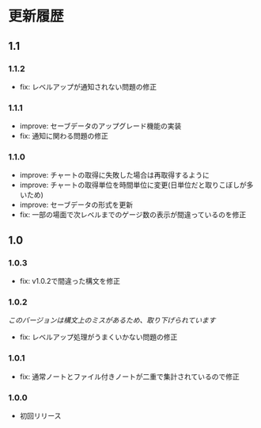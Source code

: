 # 更新履歴

## 1.1

### 1.1.2

- fix: レベルアップが通知されない問題の修正

### 1.1.1

- improve: セーブデータのアップグレード機能の実装
- fix: 通知に関わる問題の修正

### 1.1.0

- improve: チャートの取得に失敗した場合は再取得するように
- improve: チャートの取得単位を時間単位に変更(日単位だと取りこぼしが多いため)
- improve: セーブデータの形式を更新
- fix: 一部の場面で次レベルまでのゲージ数の表示が間違っているのを修正

## 1.0

### 1.0.3

- fix: v1.0.2で間違った構文を修正

### 1.0.2

_このバージョンは構文上のミスがあるため、取り下げられています_

- fix: レベルアップ処理がうまくいかない問題の修正

### 1.0.1

- fix: 通常ノートとファイル付きノートが二重で集計されているので修正

### 1.0.0

- 初回リリース
